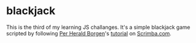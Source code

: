 # blackjack

This is the third of my learning JS challanges. It's a simple blackjack game scripted by following <a href="https://github.com/perborgen">Per Herald Borgen</a>'s <a href="https://scrimba.com/learn/learnjavascript">tutorial</a> on <a href="https://scrimba.com/">Scrimba.com</a>.
